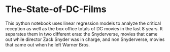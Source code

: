 # The-State-of-DC-Films
This python notebook uses linear regression models to analyze the critical reception as well as the box office totals of DC movies in the last 8 years. It separates them in two different eras: the Snyderverse, movies that came out while director Zack Snyder was in charge, and non Snyderverse, movies that came out when he left Warner Bros.
